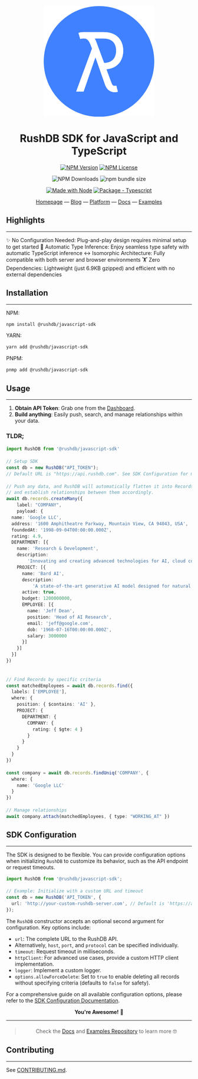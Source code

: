 <div align="center">

![RushDB Logo](https://raw.githubusercontent.com/rush-db/rushdb/main/rushdb-logo.svg)

# RushDB SDK for JavaScript and TypeScript

[![NPM Version](https://img.shields.io/npm/v/%40rushdb%2Fjavascript-sdk)](https://www.npmjs.com/package/@rushdb/javascript-sdk)
[![NPM License](https://img.shields.io/npm/l/%40rushdb%2Fjavascript-sdk)](#license "Go to license section")

![NPM Downloads](https://img.shields.io/npm/dw/%40rushdb%2Fjavascript-sdk)
![npm bundle size](https://img.shields.io/bundlephobia/minzip/%40rushdb%2Fjavascript-sdk)


[![Made with Node](https://img.shields.io/badge/dynamic/json?label=node&query=%24.engines%5B%22node%22%5D&url=https%3A%2F%2Fraw.githubusercontent.com%2Frush-db%2Frushdb%2Fmain%2Fpackage.json)](https://nodejs.org "Go to Node.js homepage")
[![Package - Typescript](https://img.shields.io/github/package-json/dependency-version/rush-db/rushdb/dev/typescript?logo=typescript&logoColor=white)](https://www.npmjs.com/package/typescript "Go to TypeScript on NPM")

[Homepage](https://rushdb.com) — [Blog](https://rushdb.com/blog) — [Platform](https://app.rushdb.com) — [Docs](https://docs.rushdb.com) — [Examples](https://github.com/rush-db/examples)
</div>

## Highlights

---

✨ No Configuration Needed: Plug-and-play design requires minimal setup to get started
🤖 Automatic Type Inference: Enjoy seamless type safety with automatic TypeScript inference
↔️ Isomorphic Architecture: Fully compatible with both server and browser environments
🏋️ Zero Dependencies: Lightweight (just 6.9KB gzipped) and efficient with no external dependencies


## Installation

---
NPM:
```bash
npm install @rushdb/javascript-sdk
```

YARN:
```bash
yarn add @rushdb/javascript-sdk
```

PNPM:
```bash
pnmp add @rushdb/javascript-sdk
```


## Usage

---

1. **Obtain API Token**: Grab one from the [Dashboard](https://app.rushdb.com).
2. **Build anything**: Easily push, search, and manage relationships within your data.

### TLDR;
```ts
import RushDB from '@rushdb/javascript-sdk'

// Setup SDK
const db = new RushDB("API_TOKEN");
// Default URL is "https://api.rushdb.com". See SDK Configuration for more options.

// Push any data, and RushDB will automatically flatten it into Records
// and establish relationships between them accordingly.
await db.records.createMany({
    label: "COMPANY",
    payload: {
  name: 'Google LLC',
  address: '1600 Amphitheatre Parkway, Mountain View, CA 94043, USA',
  foundedAt: '1998-09-04T00:00:00.000Z',
  rating: 4.9,
  DEPARTMENT: [{
    name: 'Research & Development',
    description:
        'Innovating and creating advanced technologies for AI, cloud computing, and consumer devices.',
    PROJECT: [{
      name: 'Bard AI',
      description:
          'A state-of-the-art generative AI model designed for natural language understanding and creation.',
      active: true,
      budget: 1200000000,
      EMPLOYEE: [{
        name: 'Jeff Dean',
        position: 'Head of AI Research',
        email: 'jeff@google.com',
        dob: '1968-07-16T00:00:00.000Z',
        salary: 3000000
      }]
    }]
  }]
})


// Find Records by specific criteria
const matchedEmployees = await db.records.find({
  labels: ['EMPLOYEE'],
  where: {
    position: { $contains: 'AI' },
    PROJECT: {
      DEPARTMENT: {
        COMPANY: {
          rating: { $gte: 4 }
        }
      }
    }
  }
})

const company = await db.records.findUniq('COMPANY', {
  where: {
    name: 'Google LLC'
  }
})

// Manage relationships
await company.attach(matchedEmployees, { type: "WORKING_AT" })
```

## SDK Configuration
---
The SDK is designed to be flexible. You can provide configuration options when initializing `RushDB` to customize its behavior, such as the API endpoint or request timeouts.

```typescript
import RushDB from '@rushdb/javascript-sdk';

// Example: Initialize with a custom URL and timeout
const db = new RushDB('API_TOKEN', {
  url: 'http://your-custom-rushdb-server.com', // Default is 'https://api.rushdb.com'
});
```

The `RushDB` constructor accepts an optional second argument for configuration. Key options include:
- `url`: The complete URL to the RushDB API.
- Alternatively, `host`, `port`, and `protocol` can be specified individually.
- `timeout`: Request timeout in milliseconds.
- `httpClient`: For advanced use cases, provide a custom HTTP client implementation.
- `logger`: Implement a custom logger.
- `options.allowForceDelete`: Set to `true` to enable deleting all records without specifying criteria (defaults to `false` for safety).

For a comprehensive guide on all available configuration options, please refer to the [SDK Configuration Documentation](https://docs.rushdb.com/typescript-sdk/introduction#sdk-configuration-options).

<div align="center">
<b>You're Awesome!</b>  🚀
</div>

---

<div align="center" style="margin-top: 20px">

> Check the [Docs](https://docs.rushdb.com) and [Examples Repository](https://github.com/rush-db/examples) to learn more 🤓


</div>


## Contributing

---
See [CONTRIBUTING.md](CONTRIBUTING.md).

